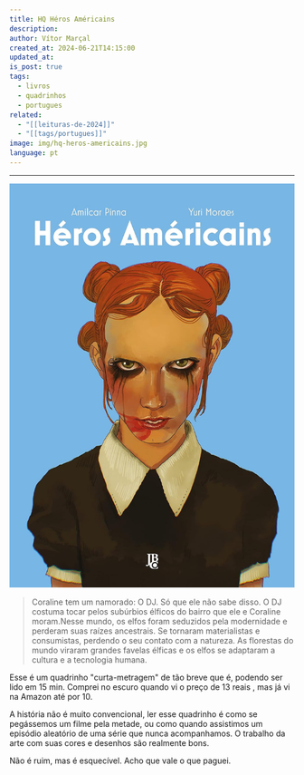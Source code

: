 ```yaml
---
title: HQ Héros Américains
description: 
author: Vítor Marçal
created_at: 2024-06-21T14:15:00
updated_at: 
is_post: true
tags:
  - livros
  - quadrinhos
  - portugues
related:
  - "[[leituras-de-2024]]"
  - "[[tags/portugues]]"
image: img/hq-heros-americains.jpg
language: pt
---
```

----

![hq-heros-americains](img/hq-heros-americains.jpg)

>Coraline tem um namorado: O DJ. Só que ele não sabe disso. O DJ costuma tocar pelos subúrbios élficos do bairro que ele e Coraline moram.Nesse mundo, os elfos foram seduzidos pela modernidade e perderam suas raízes ancestrais. Se tornaram materialistas e consumistas, perdendo o seu contato com a natureza. As florestas do mundo viraram grandes favelas élficas e os elfos se adaptaram a cultura e a tecnologia humana.

Esse é um quadrinho "curta-metragem" de tão breve que é, podendo ser lido em 15 min. Comprei no escuro quando vi o preço de 13 reais , mas já vi na Amazon até por 10.

A história não é muito convencional, ler esse quadrinho é como se pegássemos um filme pela metade, ou como quando assistimos um episódio aleatório de uma série que nunca acompanhamos. O trabalho da arte com suas cores e desenhos são realmente bons. 

Não é ruim, mas é esquecível. Acho que vale o que paguei.